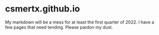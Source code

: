 # csmertx.github.io
My markdown will be a mess for at least the first quarter of 2022.  I have a few pages that need tending.  Please pardon my dust.
